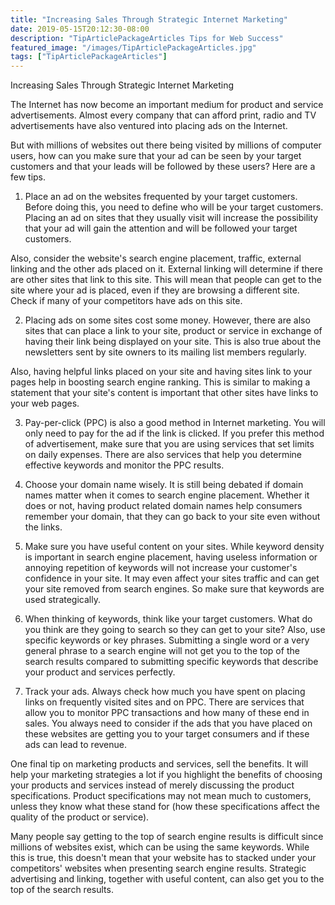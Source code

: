 ```yaml
---
title: "Increasing Sales Through Strategic Internet Marketing"
date: 2019-05-15T20:12:30-08:00
description: "TipArticlePackageArticles Tips for Web Success"
featured_image: "/images/TipArticlePackageArticles.jpg"
tags: ["TipArticlePackageArticles"]
---
```


Increasing Sales Through Strategic Internet Marketing

The Internet has now become an important medium for product and service advertisements.  Almost every company that can afford print, radio and TV advertisements have also ventured into placing ads on the Internet.

But with millions of websites out there being visited by millions of computer users, how can you make sure that your ad can be seen by your target customers and that your leads will be followed by these users?  Here are a few tips.

1.  Place an ad on the websites frequented by your target customers.  Before doing this, you need to define who will be your target customers.  Placing an ad on sites that they usually visit will increase the possibility that your ad will gain the attention and will be followed your target customers.  

Also, consider the website's search engine placement, traffic, external linking and the other ads placed on it.  External linking will determine if there are other sites that link to this site.  This will mean that people can get to the site where your ad is placed, even if they are browsing a different site.  Check if many of your competitors have ads on this site.

2.  Placing ads on some sites cost some money.  However, there are also sites that can place a link to your site, product or service in exchange of having their link being displayed on your site.  This is also true about the newsletters sent by site owners to its mailing list members regularly.

Also, having helpful links placed on your site and having sites link to your pages help in boosting search engine ranking.  This is similar to making a statement that your site's content is important that other sites have links to your web pages.

3.  Pay-per-click (PPC) is also a good method in Internet marketing.  You will only need to pay for the ad if the link is clicked.  If you prefer this method of advertisement, make sure that you are using services that set limits on daily expenses.  There are also services that help you determine effective keywords and monitor the PPC results.

4.  Choose your domain name wisely.  It is still being debated if domain names matter when it comes to search engine placement.  Whether it does or not, having product related domain names help consumers remember your domain, that they can go back to your site even without the links.

5.  Make sure you have useful content on your sites.  While keyword density is important in search engine placement, having useless information or annoying repetition of keywords will not increase your customer's confidence in your site.  It may even affect your sites traffic and can get your site removed from search engines.  So make sure that keywords are used strategically.

6.  When thinking of keywords, think like your target customers.  What do you think are they going to search so they can get to your site?  Also, use specific keywords or key phrases.  Submitting a single word or a very general phrase to a search engine will not get you to the top of the search results compared to submitting specific keywords that describe your product and services perfectly.

7.  Track your ads.  Always check how much you have spent on placing links on frequently visited sites and on PPC.  There are services that allow you to monitor PPC transactions and how many of these end in sales.  You always need to consider if the ads that you have placed on these websites are getting you to your target consumers and if these ads can lead to revenue.

One final tip on marketing products and services, sell the benefits.  It will help your marketing strategies a lot if you highlight the benefits of choosing your products and services instead of merely discussing the product specifications.  Product specifications may not mean much to customers, unless they know what these stand for (how these specifications affect the quality of the product or service).

Many people say getting to the top of search engine results is difficult since millions of websites exist, which can be using the same keywords.  While this is true, this doesn't mean that your website has to stacked under your competitors' websites when presenting search engine results.  Strategic advertising and linking, together with useful content, can also get you to the top of the search results.


